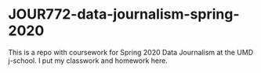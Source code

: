 # JOUR772-data-journalism-spring-2020
This is a repo with coursework for Spring 2020 Data Journalism at the UMD j-school.
I put my classwork and homework here.

